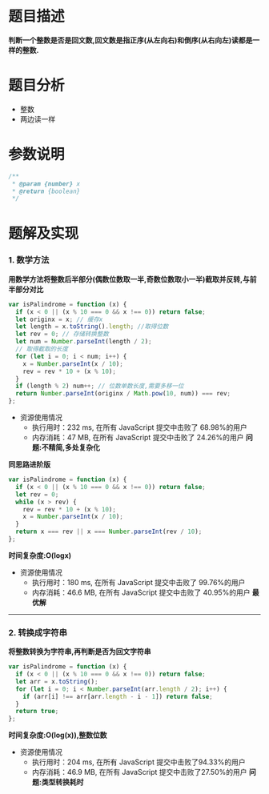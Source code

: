 # 题目描述

**判断一个整数是否是回文数,回文数是指正序(从左向右)和倒序(从右向左)读都是一样的整数.**

# 题目分析

- 整数
- 两边读一样

# 参数说明

```js
/**
 * @param {number} x
 * @return {boolean}
 */
```

# 题解及实现

### 1. 数学方法
   **用数学方法将整数后半部分(偶数位数取一半,奇数位数取小一半)截取并反转,与前半部分对比**

```js
var isPalindrome = function (x) {
  if (x < 0 || (x % 10 === 0 && x !== 0)) return false;
  let originx = x; // 缓存x
  let length = x.toString().length; //取得位数
  let rev = 0; // 存储转换整数
  let num = Number.parseInt(length / 2);
  // 取得截取的长度
  for (let i = 0; i < num; i++) {
    x = Number.parseInt(x / 10);
    rev = rev * 10 + (x % 10);
  }
  if (length % 2) num++; // 位数单数长度,需要多移一位
  return Number.parseInt(originx / Math.pow(10, num)) === rev;
};
```

- 资源使用情况
  - 执行用时：232 ms, 在所有 JavaScript 提交中击败了 68.98%的用户
  - 内存消耗：47 MB, 在所有 JavaScript 提交中击败了 24.26%的用户
    **问题:不精简,多处复杂化**

**同思路进阶版**

```js
var isPalindrome = function (x) {
  if (x < 0 || (x % 10 === 0 && x !== 0)) return false;
  let rev = 0;
  while (x > rev) {
    rev = rev * 10 + (x % 10);
    x = Number.parseInt(x / 10);
  }
  return x === rev || x === Number.parseInt(rev / 10);
};
```

**时间复杂度:O(logx)**

- 资源使用情况
  - 执行用时：180 ms, 在所有 JavaScript 提交中击败了 99.76%的用户
  - 内存消耗：46.6 MB, 在所有 JavaScript 提交中击败了 40.95%的用户
    **最优解**

---

### 2. 转换成字符串
   **将整数转换为字符串,再判断是否为回文字符串**

```js
var isPalindrome = function (x) {
  if (x < 0 || (x % 10 === 0 && x !== 0)) return false;
  let arr = x.toString();
  for (let i = 0; i < Number.parseInt(arr.length / 2); i++) {
    if (arr[i] !== arr[arr.length - i - 1]) return false;
  }
  return true;
};
```

**时间复杂度:O(log(x)),整数位数**

- 资源使用情况
  + 执行用时：204 ms, 在所有 JavaScript 提交中击败了94.33%的用户 
  + 内存消耗：46.9 MB, 在所有 JavaScript 提交中击败了27.50%的用户
  **问题:类型转换耗时**
